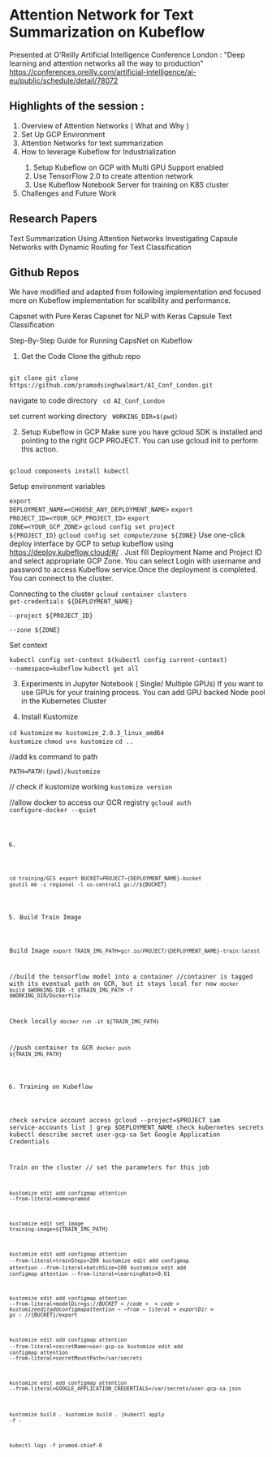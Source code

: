 # Attention Network for Text Summarization on Kubeflow

Presented at O'Reilly Artificial Intelligence Conference London :  "Deep learning and attention networks all the way to production" https://conferences.oreilly.com/artificial-intelligence/ai-eu/public/schedule/detail/78072

## Highlights of the session :

<ol>
<li>Overview of Attention Networks ( What and Why )</li>
<li>Set Up GCP Environment</li>
<li>Attention Networks for text summarization</li>
<li>How to leverage Kubeflow for Industrialization</li>
<ol>
<li>Setup Kubeflow on GCP with Multi GPU Support enabled</li>
<li>Use TensorFlow 2.0 to create attention network</li>
<li>Use Kubeflow Notebook Server for training on K8S cluster</li>
</ol>
</li>
<li>Challenges and Future Work</li>
</ol>


   


## Research Papers

Text Summarization Using Attention Networks
Investigating Capsule Networks with Dynamic Routing for Text Classification

## Github Repos

We have modified and adapted from following implementation and focused more on Kubeflow implementation for scalibility and performance.

Capsnet with Pure Keras
Capsnet for NLP with Keras
Capsule Text Classification

Step-By-Step Guide for Running CapsNet on Kubeflow
1. Get the Code
Clone the github repo
<code>
git clone git clone https://github.com/pramodsinghwalmart/AI_Conf_London.git
</code>

navigate to code directory
<code>
cd AI_Conf_London
</code>

set current working directory
<code>
WORKING_DIR=$(pwd)
</code>

2. Setup Kubeflow in GCP
Make sure you have gcloud SDK is installed and pointing to the right GCP PROJECT. You can use gcloud init to perform this action.

<code>
gcloud components install kubectl
</code>

Setup environment variables

<code>export DEPLOYMENT_NAME=<CHOOSE_ANY_DEPLOYMENT_NAME></code>
<code>export PROJECT_ID=<YOUR_GCP_PROJECT_ID></code>
<code>export ZONE=<YOUR_GCP_ZONE></code>
<code>gcloud config set project ${PROJECT_ID}</code>
<code>gcloud config set compute/zone ${ZONE}</code>
Use one-click deploy interface by GCP to setup kubeflow using https://deploy.kubeflow.cloud/#/ . Just fill Deployment Name and Project ID and select appropriate GCP Zone. You can select Login with username and password to access Kubeflow service.Once the deployment is completed. You can connect to the cluster.

Connecting to the cluster
<code>gcloud container clusters get-credentials ${DEPLOYMENT_NAME} \
  --project ${PROJECT_ID} \
  --zone ${ZONE}
  </code>

Set context

<code>kubectl config set-context $(kubectl config current-context) --namespace=kubeflow</code>
<code>kubectl get all</code>

3. Experiments in Jupyter Notebook ( Single/ Multiple GPUs)
If you want to use GPUs for your training process. You can add GPU backed Node pool in the Kubernetes Cluster

4. Install Kustomize 


<code>cd kustomize</code>
<code>mv kustomize_2.0.3_linux_amd64 kustomize</code>
<code>chmod u+x kustomize</code>
<code>cd ..</code>

//add ks command to path

<code>PATH=$PATH:$(pwd)/kustomize</code>

// check if kustomize working 
<code>kustomize version</code>





//allow docker to access our GCR registry
<code>gcloud auth configure-docker --quiet


6. 
<code>cd training/GCS</code>
<code>export BUCKET=${PROJECT}-${DEPLOYMENT_NAME}-bucket</code>
<code>gsutil mb -c regional -l us-central1 gs://${BUCKET}</code>



5. Build Train Image

Build Image
<code>export TRAIN_IMG_PATH=gcr.io/${PROJECT}/${DEPLOYMENT_NAME}-train:latest</code>


//build the tensorflow model into a container
//container is tagged with its eventual path on GCR, but it stays local for now
<code>docker build $WORKING_DIR -t $TRAIN_IMG_PATH -f $WORKING_DIR/Dockerfile</code>

Check locally
<code>docker run -it ${TRAIN_IMG_PATH}</code>


//push container to GCR
<code>docker push ${TRAIN_IMG_PATH}</code>

6. Training on Kubeflow

check service account access
gcloud --project=$PROJECT iam service-accounts list | grep $DEPLOYMENT_NAME
check kubernetes secrets
kubectl describe secret user-gcp-sa
Set Google Application Credentials

Train on the cluster
// set the parameters for this job

<code>kustomize edit add configmap attention   --from-literal=name=pramod</code>

<code>kustomize edit set image training-image=${TRAIN_IMG_PATH}</code>


<code>kustomize edit add configmap attention --from-literal=trainSteps=200</code>
<code>kustomize edit add configmap attention --from-literal=batchSize=100</code>
<code>kustomize edit add configmap attention --from-literal=learningRate=0.01</code>

<code>kustomize edit add configmap attention --from-literal=modelDir=gs://${BUCKET}</code>
<code>kustomize edit add configmap attention --from-literal=exportDir=gs://${BUCKET}/export</code>


<code>kustomize edit add configmap attention --from-literal=secretName=user-gcp-sa</code>
<code>kustomize edit add configmap attention --from-literal=secretMountPath=/var/secrets</code>


<code>kustomize edit add configmap attention --from-literal=GOOGLE_APPLICATION_CREDENTIALS=/var/secrets/user-gcp-sa.json</code>

<code>kustomize build .</code>
<code>kustomize build . |kubectl apply -f -</code>

<code>kubectl logs -f pramod-chief-0</code>